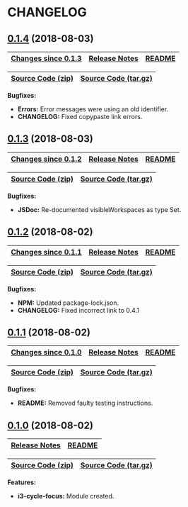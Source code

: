 # CHANGELOG

<a name="0.1.4"></a>

## [0.1.4](https://github.com/jpcx/i3-cycle-focus/tree/0.1.4) (2018-08-03)

| __[Changes since 0.1.3](https://github.com/jpcx/i3-cycle-focus/compare/0.1.3...0.1.4)__ | [Release Notes](https://github.com/jpcx/i3-cycle-focus/releases/tag/0.1.4) | [README](https://github.com/jpcx/i3-cycle-focus/tree/0.1.4/README.md) |
| --- | --- | --- |

| [Source Code (zip)](https://github.com/jpcx/i3-cycle-focus/archive/0.1.4.zip) | [Source Code (tar.gz)](https://github.com/jpcx/i3-cycle-focus/archive/0.1.4.tar.gz) |
| --- | --- |

__Bugfixes:__

+ __Errors:__ Error messages were using an old identifier.
+ __CHANGELOG:__ Fixed copypaste link errors.

<a name="0.1.3"></a>

## [0.1.3](https://github.com/jpcx/i3-cycle-focus/tree/0.1.3) (2018-08-03)

| __[Changes since 0.1.2](https://github.com/jpcx/i3-cycle-focus/compare/0.1.2...0.1.3)__ | [Release Notes](https://github.com/jpcx/i3-cycle-focus/releases/tag/0.1.3) | [README](https://github.com/jpcx/i3-cycle-focus/tree/0.1.3/README.md) |
| --- | --- | --- |

| [Source Code (zip)](https://github.com/jpcx/i3-cycle-focus/archive/0.1.3.zip) | [Source Code (tar.gz)](https://github.com/jpcx/i3-cycle-focus/archive/0.1.3.tar.gz) |
| --- | --- |

__Bugfixes:__

+ __JSDoc:__ Re-documented visibleWorkspaces as type Set.

<a name="0.1.2"></a>

## [0.1.2](https://github.com/jpcx/i3-cycle-focus/tree/0.1.2) (2018-08-02)

| __[Changes since 0.1.1](https://github.com/jpcx/i3-cycle-focus/compare/0.1.1...0.1.2)__ | [Release Notes](https://github.com/jpcx/i3-cycle-focus/releases/tag/0.1.2) | [README](https://github.com/jpcx/i3-cycle-focus/tree/0.1.2/README.md) |
| --- | --- | --- |

| [Source Code (zip)](https://github.com/jpcx/i3-cycle-focus/archive/0.1.2.zip) | [Source Code (tar.gz)](https://github.com/jpcx/i3-cycle-focus/archive/0.1.2.tar.gz) |
| --- | --- |

__Bugfixes:__

+ __NPM:__ Updated package-lock.json.
+ __CHANGELOG:__ Fixed incorrect link to 0.4.1

<a name="0.1.1"></a>

## [0.1.1](https://github.com/jpcx/i3-cycle-focus/tree/0.1.1) (2018-08-02)

| __[Changes since 0.1.0](https://github.com/jpcx/i3-cycle-focus/compare/0.1.0...0.1.1)__ | [Release Notes](https://github.com/jpcx/i3-cycle-focus/releases/tag/0.1.1) | [README](https://github.com/jpcx/i3-cycle-focus/tree/0.1.1/README.md) |
| --- | --- | --- |

| [Source Code (zip)](https://github.com/jpcx/i3-cycle-focus/archive/0.1.1.zip) | [Source Code (tar.gz)](https://github.com/jpcx/i3-cycle-focus/archive/0.1.1.tar.gz) |
| --- | --- |

__Bugfixes:__

+ __README:__ Removed faulty testing instructions.

<a name="0.1.0"></a>

## [0.1.0](https://github.com/jpcx/i3-cycle-focus/tree/0.1.0) (2018-08-02)

| [Release Notes](https://github.com/jpcx/i3-cycle-focus/releases/tag/0.1.0) | [README](https://github.com/jpcx/i3-cycle-focus/blob/0.1.0/README.md) |
| --- | --- |

| [Source Code (zip)](https://github.com/jpcx/i3-cycle-focus/archive/0.1.0.zip) | [Source Code (tar.gz)](https://github.com/jpcx/i3-cycle-focus/archive/0.1.0.tar.gz) |
| --- | --- |

__Features:__

+ __i3-cycle-focus:__ Module created.